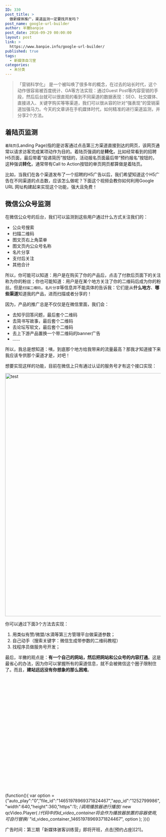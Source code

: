 ```yaml
---
ID: 330
post_title: >
  做新媒体推广，渠道监测一定要找开发吗？
post_name: google-url-builder
author: 半撇banpie
post_date: 2016-09-29 00:00:00
layout: post
link: >
  https://www.banpie.info/google-url-builder/
published: true
tags:
  - 新媒体自习室
categories:
  - 未分类
---
```

> 「营销科学化」 是一个被叫唤了很多年的概念，在过去的站长时代，这个动作很容易被百度统计、GA等方法实现：通过Guest Post等内容营销的手段，然后后台就可以很直观的看到不同渠道的数据表现：SEO、社交媒体、直接进入、关键字购买等等渠道，我们可以很从容的针对“强表现”的营销渠道加强马力。今天的文章讲在手机媒体时代，如何精准的进行渠道监测，并分享2个方法。

## 着陆页监测

`着陆页`(Landing Page)指的是访客通过点击第三方渠道直接到达的网页，该网页通常以请求访客完成某项动作为目的。着陆页强调的是**转化**，比如经常看到的招聘H5页面，最后带着“投递简历”按钮的，活动报名页面最后带“预约报名”按钮的，这种强调**转化**，通常带有Call to Action按钮的单页网页都算做是着陆页。

比如，当我们在各个渠道发布了一个招聘的H5广告以后，我们希望知道这个H5广告在不同渠道的点击数，应该怎么做呢？下面这个视频会教你如何利用Google URL 网址构建起来实现这个功能，强大且免费！

## 微信公众号监测

在微信公众号的后台，我们可以监测到这些用户通过什么方式关注我们的：

*   公众号搜索
*   扫描二维码
*   图文页右上角菜单
*   图文页内公众号名称
*   名片分享
*   支付后关注
*   其他合计

所以，你可能可以知道：用户是在购买了你的产品后，点击了付款后页面下的关注称为你的粉丝；你也可能知道：用户是在某个地方关注了你的二维码后成为你的粉丝。但是`扫描二维码`，`名片分享`等信息并不能具体的告诉我：它们是从**什么地方**、**哪些渠道**知道我的产品，进而扫描或者分享的！

因为，产品的推广总是不仅仅是在微信里面，我们会：

*   去知乎回答问题，最后套个二维码
*   去简书写故事，最后套个二维码
*   去论坛写软文，最后套个二维码
*   去上下游产品置换一个带二维码的banner广告
*   ……

所以，我总是想知道：咦，到底那个地方给我带来的流量最高？那我才知道接下来我应该专供那个渠道才是，对吧！

想要实现这样的功能，目前在微信上只有通过认证的服务号才有这个接口实现：

[<img class="alignnone size-full wp-image-2982087" src="http://www.banpie.info/wp-content/uploads/2019/04/unnamed-file-1363/wechat-utm-qrcode.png" width="1000" height="785" alt="test" />][1]

你可以通过下面3个方法去实现：

1.  用类似有赞/微盟/水滴等第三方管理平台做渠道参数；
2.  自己动手（搜索关键字：微信生成带参数的二维码教程）
3.  找程序员做服务号开发；

最后，半撇的观点是：**有一个自己的网站，然后把网站和公众号的内容打通**。这是最省心的办法，因为你可以掌握所有的渠道信息，就不会被微信这个圈子限制住了。而且，**建站远远没有你想象的那么困难**。

<div id="id_video_container_14651978969371824467" style="width:100%;height:360px">
</div>

(function(){ var option ={"auto_play":"0","file_id":"14651978969371824467","app_id":"1252799986","width":640,"height":360,"https":1}; /*调用播放器进行播放*/ new qcVideo.Player( /*代码中的id_video_container将会作为播放器放置的容器使用,可自行替换*/ "id_video_container_14651978969371824467", option ); })()

广告时间：第三期「新媒体骇客训练营」即将开班，点击[预约占座][21]。

 [1]: http://www.banpie.info/wp-content/uploads/2019/04/unnamed-file-136.png
 [2]: http://www.bpteach.com
<!--stackedit_data:
eyJoaXN0b3J5IjpbODE4NjQ0MzYxXX0=
-->